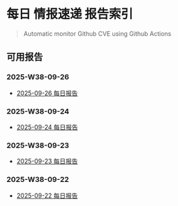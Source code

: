 # 每日 情报速递 报告索引

> Automatic monitor Github CVE using Github Actions

## 可用报告

### 2025-W38-09-26

- [2025-09-26 每日报告](Data/2025-W38-09-26/daily_20250926.md)

### 2025-W38-09-24

- [2025-09-24 每日报告](Data/2025-W38-09-24/daily_20250924.md)

### 2025-W38-09-23

- [2025-09-23 每日报告](Data/2025-W38-09-23/daily_20250923.md)

### 2025-W38-09-22

- [2025-09-22 每日报告](Data/2025-W38-09-22/daily_20250922.md)

